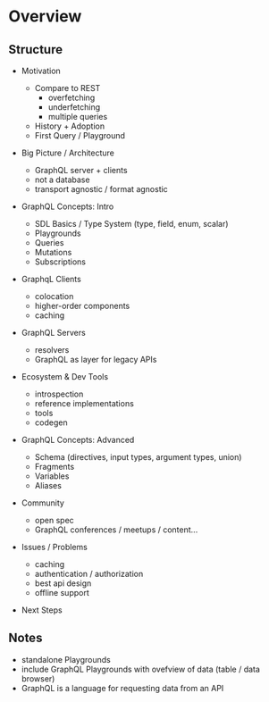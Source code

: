 # Overview

## Structure

- Motivation
    - Compare to REST 
        - overfetching 
        - underfetching
        - multiple queries
    - History + Adoption
    - First Query / Playground
- Big Picture / Architecture
    - GraphQL server + clients
    - not a database
    - transport agnostic / format agnostic
- GraphQL Concepts: Intro
    - SDL Basics / Type System (type, field, enum, scalar)
    - Playgrounds
    - Queries
    - Mutations
    - Subscriptions

- GraphqL Clients
    - colocation
    - higher-order components
    - caching
- GraphQL Servers
    - resolvers
    - GraphQL as layer for legacy APIs

- Ecosystem & Dev Tools
    - introspection
    - reference implementations
    - tools
    - codegen
- GraphQL Concepts: Advanced
    - Schema (directives, input types, argument types, union)
    - Fragments
    - Variables
    - Aliases
    
- Community
    - open spec
    - GraphQL conferences / meetups / content...

- Issues / Problems
    - caching
    - authentication / authorization
    - best api design
    - offline support

- Next Steps
  
## Notes

- standalone Playgrounds
- include GraphQL Playgrounds with ovefview of data (table / data browser)
- GraphQL is a language for requesting data from an API